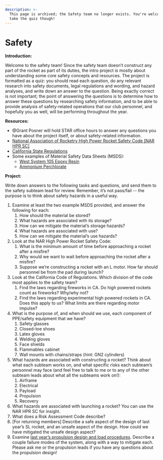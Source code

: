 ```yaml
---
description: >-
  This page is archived; the Safety team no longer exists. You're welcome to
  take the quiz though!
---
```


# Safety



**Introduction:**

Welcome to the safety team! Since the safety team doesn’t construct any part of the rocket as part of its duties, the intro project is mostly about understanding some core safety concepts and resources. The project is formatted as a quiz: you should read each question, do any relevant research into safety documents, legal regulations and wording, and hazard analyses, and write down an answer to the question. Being exactly correct is not important; the point of answering the questions is to determine how to answer these questions by researching safety information, and to be able to provide analysis of safety-related operations that our club personnel, and hopefully you as well, will be performing throughout the year.  


**Resources:**

* @Grant Posner will hold STAR office hours to answer any questions you have about the project itself, or about safety-related information.
* [National Association of Rocketry High Power Rocket Safety Code \[NAR HPR SC\]](https://www.nar.org/safety-information/high-power-rocket-safety-code/)
* [California State Regulations](https://govt.westlaw.com/calregs/Index?transitionType=Default&contextData=%28sc.Default%29)
* Some examples of Material Safety Data Sheets \(MSDS\):
  * [West System 105 Epoxy Resin](https://www.westsystem.com/wp-content/uploads/105-SDS.pdf)
  * [Ammonium Perchlorate](http://www.sciencelab.com/msds.php?msdsId=9922929)

**Project:**

Write down answers to the following tasks and questions, and send them to the safety subteam lead for review. Remember, it’s not pass/fail -- the purpose is to think about safety hazards in a useful way.

1. Examine at least the two example MSDS provided, and answer the following for each:
   1. How should the material be stored?
   2. What hazards are associated with its storage?
   3. How can we mitigate the material’s storage hazards?
   4. What hazards are associated with use?
   5. How can we mitigate the material’s use hazards?
2. Look at the NAR High Power Rocket Safety Code:
   1. What is the minimum amount of time before approaching a rocket after a misfire?
   2. Why would we want to wait before approaching the rocket after a misfire?
   3. Suppose we’re constructing a rocket with an L motor. How far should personnel be from the pad during launch?
3. Look at the California Code of Regulations. Which division of the code most applies to the safety team?
   1. Find the laws regarding fireworks in CA. Do high powered rockets count as fireworks? Why/why not?
   2. Find the laws regarding experimental high powered rockets in CA. Does this apply to us? What limits are there regarding motor impulse?
4. What is the purpose of, and when should we use, each component of PPE/safety equipment that we have?
   1. Safety glasses
   2. Closed-toe shoes
   3. Latex gloves
   4. Welding gloves
   5. Face shields
   6. Flammables cabinet
   7. Wall mounts with chains/straps \(hint: GN2 cylinders\)
5. What hazards are associated with constructing a rocket? Think about what each subteam works on, and what specific risks each subteam’s personnel may face \(and feel free to talk to me or to any of the other subteam leads about what all the subteams work on!\):
   1. Airframe
   2. Electrical
   3. Payload
   4. Propulsion
   5. Recovery
6. What hazards are associated with launching a rocket? You can use the NAR HPR SC for insight.
7. What does a Risk Assessment Code describe?
8. \[For returning members\] Describe a safe aspect of the design of last year’s SL rocket, and an unsafe aspect of the design. How could we have mitigated the unsafe design aspect?
9. Examine [last year’s propulsion design and load procedures](https://docs.google.com/document/d/1s_B8QByopx3ZSkDLfruJP_Sey81W1HwsiOs0nTqYLlI/edit). Describe a couple failure modes of the system, along with a way to mitigate each. Please ask me or the propulsion leads if you have any questions about the propulsion design!



